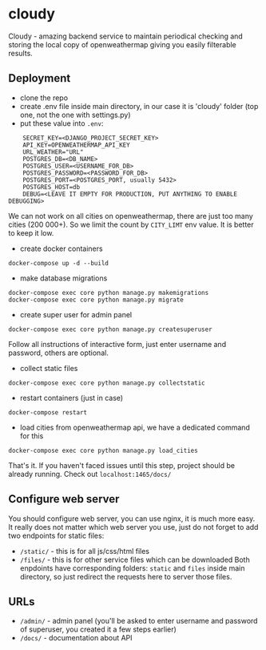 # cloudy
Cloudy - amazing backend service to maintain periodical checking and storing the local copy of openweathermap giving you easily filterable results.

## Deployment
+ clone the repo
+ create .env file inside main directory, in our case it is 'cloudy' folder (top one, not the one with settings.py)
+ put these value into `.env`: 
```
    SECRET_KEY=<DJANGO_PROJECT_SECRET_KEY>
    API_KEY=OPENWEATHERMAP_API_KEY
    URL_WEATHER="URL"
    POSTGRES_DB=<DB_NAME>
    POSTGRES_USER=<USERNAME_FOR_DB>
    POSTGRES_PASSWORD=<PASSWORD_FOR_DB>
    POSTGRES_PORT=<POSTGRES_PORT, usually 5432>
    POSTGRES_HOST=db
    DEBUG=<LEAVE IT EMPTY FOR PRODUCTION, PUT ANYTHING TO ENABLE DEBUGGING>
```
We can not work on all cities on openweathermap, there are just too many cities (200 000+). 
So we limit the count by `CITY_LIMT` env value. It is better to keep it low.
+ create docker containers
```
docker-compose up -d --build
```

+ make database migrations
```
docker-compose exec core python manage.py makemigrations
docker-compose exec core python manage.py migrate
```
+ create super user for admin panel
```
docker-compose exec core python manage.py createsuperuser
```
Follow all instructions of interactive form, just enter username and password, others are optional.
+ collect static files
```
docker-compose exec core python manage.py collectstatic
```
+ restart containers (just in case)
```
docker-compose restart
```
+ load cities from openweathermap api, we have a dedicated command for this
```
docker-compose exec core python manage.py load_cities
```

That's it. If you haven't faced issues until this step, project should be already running.
Check out `localhost:1465/docs/`

## Configure web server
You should configure web server, you can use nginx,  it is much more easy. It really does not matter which web 
server you use, just do not forget to add two endpoints for static files:
+ `/static/` - this is for all js/css/html files
+ `/files/` - this is for other service files which can be downloaded
Both enpdoints have corresponding folders: `static` and `files` inside main directory, so just redirect the requests here to server those files.

## URLs
+ `/admin/` - admin panel (you'll be asked to enter username and password of superuser, you created it a few steps earlier)
+ `/docs/` - documentation about API